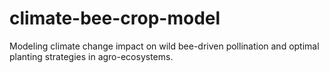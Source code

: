 # climate-bee-crop-model
Modeling climate change impact on wild bee-driven pollination and optimal planting strategies in agro-ecosystems.
